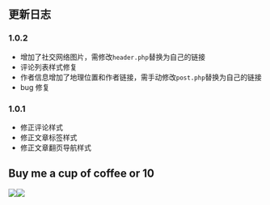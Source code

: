 ## 更新日志
### 1.0.2
+ 增加了社交网络图片，需修改`header.php`替换为自己的链接
+ 评论列表样式修复
+ 作者信息增加了地理位置和作者链接，需手动修改`post.php`替换为自己的链接
+ bug 修复

### 1.0.1

+ 修正评论样式
+ 修正文章标签样式
+ 修正文章翻页导航样式


## Buy me a cup of coffee or 10

![](http://static.fatesinger.com/2015/10/o3zg1edhrs8h8gom.JPG)![](http://static.fatesinger.com/2015/10/3knkyzswj5srf0xj.JPG)